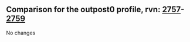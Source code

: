 ## Comparison for the outpost0 profile, rvn: [2757](https://github.com/PRO100KatYT/FortniteProfileRevisions/tree/main/profiles/outpost0/2757%20outpost0.json)-[2759](https://github.com/PRO100KatYT/FortniteProfileRevisions/tree/main/profiles/outpost0/2759%20outpost0.json)

No changes
